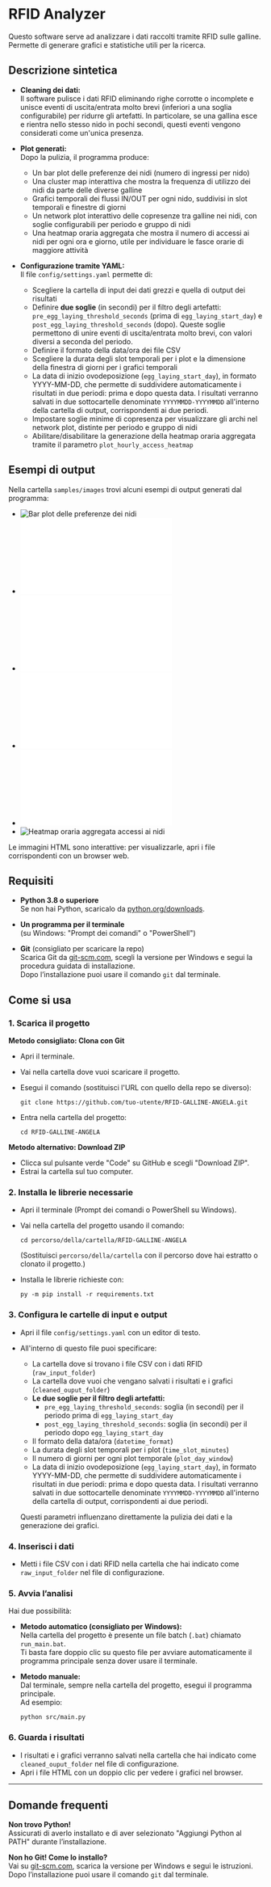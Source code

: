 # RFID Analyzer

Questo software serve ad analizzare i dati raccolti tramite RFID sulle galline. Permette di generare grafici e statistiche utili per la ricerca.

## Descrizione sintetica

- **Cleaning dei dati:**  
  Il software pulisce i dati RFID eliminando righe corrotte o incomplete e unisce eventi di uscita/entrata molto brevi (inferiori a una soglia configurabile) per ridurre gli artefatti. In particolare, se una gallina esce e rientra nello stesso nido in pochi secondi, questi eventi vengono considerati come un'unica presenza.

- **Plot generati:**  
  Dopo la pulizia, il programma produce:
  - Un bar plot delle preferenze dei nidi (numero di ingressi per nido)
  - Una cluster map interattiva che mostra la frequenza di utilizzo dei nidi da parte delle diverse galline
  - Grafici temporali dei flussi IN/OUT per ogni nido, suddivisi in slot temporali e finestre di giorni
  - Un network plot interattivo delle copresenze tra galline nei nidi, con soglie configurabili per periodo e gruppo di nidi
  - Una heatmap oraria aggregata che mostra il numero di accessi ai nidi per ogni ora e giorno, utile per individuare le fasce orarie di maggiore attività

- **Configurazione tramite YAML:**  
  Il file `config/settings.yaml` permette di:
  - Scegliere la cartella di input dei dati grezzi e quella di output dei risultati
  - Definire **due soglie** (in secondi) per il filtro degli artefatti: `pre_egg_laying_threshold_seconds` (prima di `egg_laying_start_day`) e `post_egg_laying_threshold_seconds` (dopo). Queste soglie permettono di unire eventi di uscita/entrata molto brevi, con valori diversi a seconda del periodo.
  - Definire il formato della data/ora dei file CSV
  - Scegliere la durata degli slot temporali per i plot e la dimensione della finestra di giorni per i grafici temporali
  - La data di inizio ovodeposizione (`egg_laying_start_day`), in formato YYYY-MM-DD, che permette di suddividere automaticamente i risultati in due periodi: prima e dopo questa data. I risultati verranno salvati in due sottocartelle denominate `YYYYMMDD-YYYYMMDD` all'interno della cartella di output, corrispondenti ai due periodi.
  - Impostare soglie minime di copresenza per visualizzare gli archi nel network plot, distinte per periodo e gruppo di nidi
  - Abilitare/disabilitare la generazione della heatmap oraria aggregata tramite il parametro `plot_hourly_access_heatmap`

## Esempi di output

Nella cartella `samples/images` trovi alcuni esempi di output generati dal programma:
- ![Bar plot delle preferenze dei nidi](samples/images/nest_preferences.png)
- ![Grafico temporale dei flussi IN/OUT interattivo](samples/images/time_slot_flows_2023-10-25_to_2023-10-27.html)
- ![Cluster map interattiva nidi 1.1-1.4](samples/images/clustering_heatmap_nidi_1.1-1.4.html)
- ![Cluster map interattiva nidi 2.1-2.4](samples/images/clustering_heatmap_nidi_2.1-2.4.html)
- ![Network plot copresenza interattivo](samples/images/copresence_network_interactive_nidi_1.1-1.4.html)
- ![Heatmap oraria aggregata accessi ai nidi](samples/images/hourly_access_heatmap.png)

Le immagini HTML sono interattive: per visualizzarle, apri i file corrispondenti con un browser web.

## Requisiti

- **Python 3.8 o superiore**  
  Se non hai Python, scaricalo da [python.org/downloads](https://www.python.org/downloads/).

- **Un programma per il terminale**  
  (su Windows: "Prompt dei comandi" o "PowerShell")

- **Git** (consigliato per scaricare la repo)  
  Scarica Git da [git-scm.com](https://git-scm.com/), scegli la versione per Windows e segui la procedura guidata di installazione.  
  Dopo l’installazione puoi usare il comando `git` dal terminale.

## Come si usa

### 1. Scarica il progetto

**Metodo consigliato: Clona con Git**

- Apri il terminale.
- Vai nella cartella dove vuoi scaricare il progetto.
- Esegui il comando (sostituisci l'URL con quello della repo se diverso):

  ```
  git clone https://github.com/tuo-utente/RFID-GALLINE-ANGELA.git
  ```

- Entra nella cartella del progetto:

  ```
  cd RFID-GALLINE-ANGELA
  ```

**Metodo alternativo: Download ZIP**

- Clicca sul pulsante verde "Code" su GitHub e scegli "Download ZIP".
- Estrai la cartella sul tuo computer.

### 2. Installa le librerie necessarie

- Apri il terminale (Prompt dei comandi o PowerShell su Windows).
- Vai nella cartella del progetto usando il comando:

  ```
  cd percorso/della/cartella/RFID-GALLINE-ANGELA
  ```

  (Sostituisci `percorso/della/cartella` con il percorso dove hai estratto o clonato il progetto.)

- Installa le librerie richieste con:

  ```
  py -m pip install -r requirements.txt
  ```

### 3. Configura le cartelle di input e output

- Apri il file `config/settings.yaml` con un editor di testo.
- All'interno di questo file puoi specificare:
  - La cartella dove si trovano i file CSV con i dati RFID (`raw_input_folder`)
  - La cartella dove vuoi che vengano salvati i risultati e i grafici (`cleaned_ouput_folder`)
  - **Le due soglie per il filtro degli artefatti:**
    - `pre_egg_laying_threshold_seconds`: soglia (in secondi) per il periodo prima di `egg_laying_start_day`
    - `post_egg_laying_threshold_seconds`: soglia (in secondi) per il periodo dopo `egg_laying_start_day`
  - Il formato della data/ora (`datetime_format`)
  - La durata degli slot temporali per i plot (`time_slot_minutes`)
  - Il numero di giorni per ogni plot temporale (`plot_day_window`)
  - La data di inizio ovodeposizione (`egg_laying_start_day`), in formato YYYY-MM-DD, che permette di suddividere automaticamente i risultati in due periodi: prima e dopo questa data. I risultati verranno salvati in due sottocartelle denominate `YYYYMMDD-YYYYMMDD` all'interno della cartella di output, corrispondenti ai due periodi.

  Questi parametri influenzano direttamente la pulizia dei dati e la generazione dei grafici.

### 4. Inserisci i dati

- Metti i file CSV con i dati RFID nella cartella che hai indicato come `raw_input_folder` nel file di configurazione.

### 5. Avvia l’analisi

Hai due possibilità:

- **Metodo automatico (consigliato per Windows):**  
  Nella cartella del progetto è presente un file batch (`.bat`) chiamato `run_main.bat`.  
  Ti basta fare doppio clic su questo file per avviare automaticamente il programma principale senza dover usare il terminale.

- **Metodo manuale:**  
  Dal terminale, sempre nella cartella del progetto, esegui il programma principale.  
  Ad esempio:

  ```
  python src/main.py
  ```

### 6. Guarda i risultati

- I risultati e i grafici verranno salvati nella cartella che hai indicato come `cleaned_ouput_folder` nel file di configurazione.
- Apri i file HTML con un doppio clic per vedere i grafici nel browser.

---

## Domande frequenti

**Non trovo Python!**  
Assicurati di averlo installato e di aver selezionato "Aggiungi Python al PATH" durante l’installazione.

**Non ho Git! Come lo installo?**  
Vai su [git-scm.com](https://git-scm.com/), scarica la versione per Windows e segui le istruzioni. Dopo l’installazione puoi usare il comando `git` dal terminale.